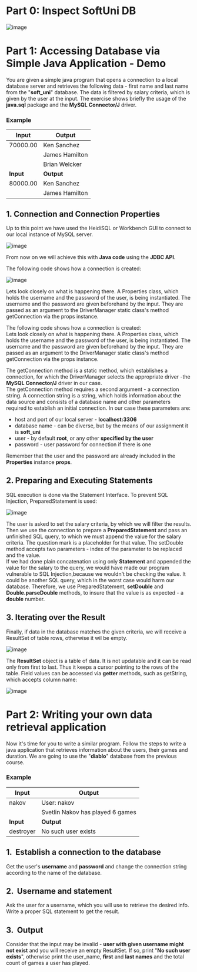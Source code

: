 # Part 0: Inspect SoftUni DB

![image](https://user-images.githubusercontent.com/87463484/159801601-218c760a-9b3f-4592-97f9-5b07090c24c3.png)

# Part 1: Accessing Database via Simple Java Application - Demo

You are given a simple java program that opens a connection to a local database server and retrieves the following data - first name and 
last name from the "**soft_uni**" database. The data is filtered by salary criteria, which is given by the user at the input. 
The exercise shows briefly the usage of the **java.sql** package and the **MySQL Connector/J** driver.

### Example

| **Input** | **Output** |
| --- | --- |
| 70000.00 | Ken Sanchez    |
|          | James Hamilton |
|          | Brian Welcker  |
| **Input** | **Output** |
| 80000.00 | Ken Sanchez    |
|          | James Hamilton |

## 1. Connection and Connection Properties

Up to this point we have used the HeidiSQL or Workbench GUI to connect to our local instance of MySQL server.

![image](https://user-images.githubusercontent.com/87463484/159802033-2b455a0d-245c-4bfa-9a3a-92b3fd694006.png)

From now on we will achieve this with **Java code** using the **JDBC API**.

The following code shows how a connection is created:

![image](https://user-images.githubusercontent.com/87463484/159802082-abaaa4c3-b216-4abc-8df3-b82a63891c96.png)

Lets look closely on what is happening there. A Properties class, which holds the username and the password of the user, is being instantiated. 
The username and the password are given beforehand by the input. 
They are passed as an argument to the DriverManager static class's method getConnection via the props instance.

The following code shows how a connection is created:\
Lets look closely on what is happening there. A Properties class, which holds the username and the password of the user, is being instantiated. 
The username and the password are given beforehand by the input. 
They are passed as an argument to the DriverManager static class's method getConnection via the props instance.

The getConnection method is a static method, which establishes a connection, 
for which the DriverManager selects the appropriate driver -the **MySQL Connector/J** driver in our case.\
The getConnection method requires a second argument - a connection string. A connection string is a string, 
which holds information about the data source and consists of a database name and other parameters required to establish an initial connection. 
In our case these parameters are:

- host and port of our local server - **localhost:3306**
- database name - can be diverse, but by the means of our assignment it is **soft_uni**
- user - by default **root**, or any other **specified by the user**
- password - user password for connection if there is one

Remember that the user and the password are already included in the **Properties** instance **props**.

## 2. Preparing and Executing Statements

SQL execution is done via the Statement Interface. To prevent SQL Injection, PreparedStatement is used:

![image](https://user-images.githubusercontent.com/87463484/159802412-5609710b-514a-49c8-94e8-08106bbd791c.png)

The user is asked to set the salary criteria, by which we will filter the results.\
Then we use the connection to prepare a **PreparedStatement** and pass an unfinished SQL query, to which we must append the value for the salary criteria. 
The question mark is a placeholder for that value. The setDouble method accepts two parameters - index of the parameter to be replaced and the value.\
If we had done plain concatenation using only **Statement** and appended the value for the salary to the query, 
we would have made our program vulnerable to SQL Injection,because we wouldn't be checking the value. 
It could be another SQL query, which in the worst case would harm our database. 
Therefore, we use PreparedStatement, **setDouble** and **Double.parseDouble** methods, to insure that the value is as expected - a **double** number.

## 3. Iterating over the Result

Finally, if data in the database matches the given criteria, we will receive a ResultSet of table rows, otherwise it wil be empty.

![image](https://user-images.githubusercontent.com/87463484/159802634-5d781460-2417-45cb-abd5-0180802c9358.png)

The **ResultSet** object is a table of data. It is not updatable and it can be read only from first to last. Thus it keeps a cursor pointing to the rows of the table. 
Field values can be accessed via **getter** methods, such as getString, which accepts column name:

![image](https://user-images.githubusercontent.com/87463484/159802662-c61387b5-6041-4070-8163-19aa609e318a.png)

# Part 2: Writing your own data retrieval application

Now it's time for you to write a similar program. Follow the steps to write a java application that retrieves information about the users, 
their games and duration. We are going to use the "**diablo**" database from the previous course.

### Example

| **Input** | **Output** |
| --- | --- |
| nakov | User: nakov
|       | Svetlin Nakov has played 6 games
| **Input** | **Output** |
| destroyer | No such user exists

## 1.  Establish a connection to the database

Get the user's **username** and **password** and change the connection string according to the name of the database.

## 2.  Username and statement

Ask the user for a username, which you will use to retrieve the desired info. Write a proper SQL statement to get the result.

## 3.  Output

Consider that the input may be invalid - **user with given username might not exist** and you will receive an empty ResultSet. 
If so, print "**No such user exists**", otherwise print the user_name, **first** and **last names** and the total count of games a user has played.
